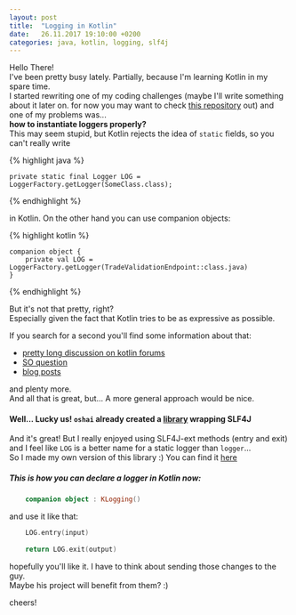 ```yaml
---
layout: post
title:  "Logging in Kotlin"
date:   26.11.2017 19:10:00 +0200
categories: java, kotlin, logging, slf4j
---
```



Hello There!  
I've been pretty busy lately. Partially, because I'm learning Kotlin in my spare time.  
I started rewriting one of my coding challenges (maybe I'll write something about it later on. for now you may want to check [this repository][tradeValidatorKotlin] out) and one of my problems was...  
__how to instantiate loggers properly?__  
This may seem stupid, but Kotlin rejects the idea of `static` fields, so you can't really write

{% highlight java %}

    private static final Logger LOG = LoggerFactory.getLogger(SomeClass.class);

{% endhighlight %}

in Kotlin. On the other hand you can use companion objects:

{% highlight kotlin %}

    companion object {
        private val LOG = LoggerFactory.getLogger(TradeValidationEndpoint::class.java)
    }

{% endhighlight %}

But it's not that pretty, right?  
Especially given the fact that Kotlin tries to be as expressive as possible.

If you search for a second you'll find some information about that:
- [pretty long discussion on kotlin forums][kotlinLangDiscuss]  
- [SO question][soQuestion]  
- [blog posts][someBlog]
  
and plenty more.  
And all that is great, but...  A more general approach would be nice.

#### Well... Lucky us! `oshai` already created a [library][kotlinLogging] wrapping SLF4J  
And it's great! But I really enjoyed using SLF4J-ext methods (entry and exit) and I feel like `LOG` is a better name for a static logger than `logger`...  
So I made my own version of this library :) You can find it [here][kotlinLoggingExt]

##### This is how you can declare a logger in Kotlin now:  
```kotlin
    companion object : KLogging()
```
and use it like that:
```kotlin
    LOG.entry(input)
    
    return LOG.exit(output)
```

hopefully you'll like it. I have to think about sending those changes to the guy.  
Maybe his project will benefit from them? :)

cheers!

[kotlinLangDiscuss]: https://discuss.kotlinlang.org/t/best-practices-for-loggers/226
[soQuestion]: https://stackoverflow.com/questions/34416869/idiomatic-way-of-logging-in-kotlin
[someBlog]: https://realjenius.com/2017/08/31/logging-in-kotlin/

[kotlinLogging]: https://github.com/MicroUtils/kotlin-logging
[kotlinLoggingExt]: https://github.com/WrRaThY/kotlin-logging-ext 

[tradeValidatorKotlin]: https://github.com/WrRaThY/trade-validator-kotlin
